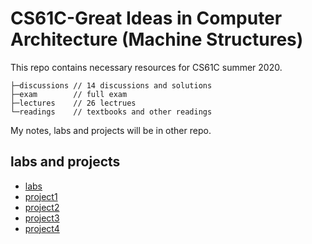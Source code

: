 # CS61C-Great Ideas in Computer Architecture (Machine Structures)

This repo contains necessary resources for CS61C summer 2020.

```
├─discussions // 14 discussions and solutions
├─exam        // full exam
├─lectures    // 26 lectrues
└─readings    // textbooks and other readings
```

My notes, labs and projects will be in other repo.



## labs and projects

- [labs](https://github.com/61c-teach/su20-lab-starter)
- [project1](https://github.com/61c-teach/su20-proj1-starter)
- [project2](https://github.com/61c-teach/su20-proj2-starter)
- [project3](https://github.com/61c-teach/su20-proj3-starter)
- [project4](https://github.com/61c-teach/su20-proj4-starter)